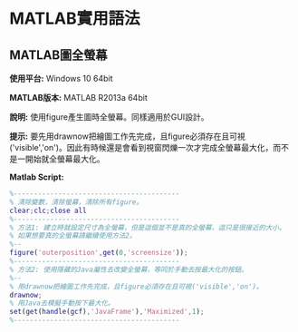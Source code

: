 # MATLAB實用語法
## MATLAB圖全螢幕
**使用平台:**
Windows 10 64bit

**MATLAB版本:**
MATLAB R2013a 64bit

**說明:**
使用figure產生圖時全螢幕。同樣適用於GUI設計。

**提示:**
要先用drawnow把繪圖工作先完成，且figure必須存在且可視('visible','on')。因此有時候還是會看到視窗閃爍一次才完成全螢幕最大化，而不是一開始就全螢幕最大化。

**Matlab Script:**
```matlab
%-----------------------------------------
% 清除變數，清除螢幕，清除所有figure。
clear;clc;close all
%-----------------------------------------
% 方法1: 建立時就設定尺寸為全螢幕，但是這個並不是真的全螢幕，這只是很接近的大小。
% 如果想要真的全螢幕請繼續使用方法2。
%--
figure('outerposition',get(0,'screensize'));
%-----------------------------------------
% 方法2: 使用隱藏的Java屬性去改變全螢幕，等同於手動去按最大化的按鈕。
%--
% 用drawnow把繪圖工作先完成，且figure必須存在且可視('visible','on')。
drawnow;
% 用Java去模擬手動按下最大化。
set(get(handle(gcf),'JavaFrame'),'Maximized',1);
%-----------------------------------------
```
